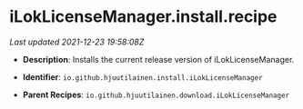 # iLokLicenseManager.install.recipe

_Last updated 2021-12-23 19:58:08Z_

- **Description**: Installs the current release version of iLokLicenseManager.

- **Identifier**: `io.github.hjuutilainen.install.iLokLicenseManager`

- **Parent Recipes**: `io.github.hjuutilainen.download.iLokLicenseManager`